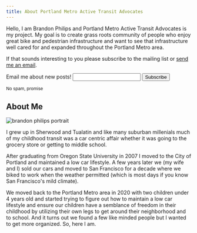 ```yaml
---
title: About Portland Metro Active Transit Advocates
---
```


Hello, I am Brandon Philips and Portland Metro Active Transit Advocates is my project. My goal is to create grass roots community of people who enjoy great bike and pedestrian infrastructure and want to see that infrastructure well cared for and expanded throughout the Portland Metro area. 

If that sounds interesting to you please subscribe to the mailing list or [send me an email](mailto:brandon@activemetro.org).

<form
  action="https://buttondown.email/api/emails/embed-subscribe/activemetro"
  method="post"
  target="popupwindow"
  onsubmit="window.open('https://buttondown.email/activemetro', 'popupwindow')"
  class="embeddable-buttondown-form"
>
  <label for="bd-email">Email me about new posts!</label>
  <input type="email" name="email" id="bd-email" />
  <input type="submit" value="Subscribe" />
  <p><small>No spam, promise</small></p>
</form>

## About Me

![brandon philips portrait](/philips.jpg#floatright)

I grew up in Sherwood and Tualatin and like many suburban millenials much of my childhood transit was a car centric affair whether it was going to the grocery store or getting to middle school.

After graduating from Oregon State University in 2007 I moved to the City of Portland and maintained a low car lifestyle. A few years later we (my wife and I) sold our cars and moved to San Francisco for a decade where we biked to work when the weather permitted (which is most days if you know San Francisco's mild climate).

We moved back to the Portland Metro area in 2020 with two children under 4 years old and started trying to figure out how to maintain a low car lifestyle and ensure our children have a semblance of freedom in their childhood by utilizing their own legs to get around their neighborhood and to school. And it turns out we found a few like minded people but I wanted to get more organized. So, here I am.

